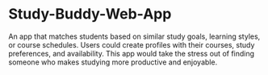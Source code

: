 # Study-Buddy-Web-App
An app that matches students based on similar study goals, learning styles, or course schedules. Users could create profiles with their courses, study preferences, and availability. This app would take the stress out of finding someone who makes studying more productive and enjoyable.
